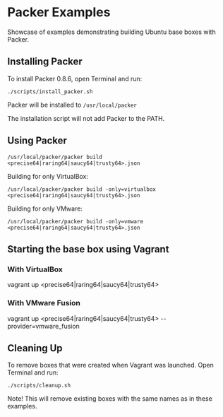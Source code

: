 # Packer Examples

Showcase of examples demonstrating building Ubuntu base boxes with Packer.

## Installing Packer

To install Packer 0.8.6, open Terminal and run:

```
./scripts/install_packer.sh
```

Packer will be installed to `/usr/local/packer`

The installation script will not add Packer to the PATH.

## Using Packer

```
/usr/local/packer/packer build <precise64|raring64|saucy64|trusty64>.json
```

Building for only VirtualBox:

```
/usr/local/packer/packer build -only=virtualbox <precise64|raring64|saucy64|trusty64>.json
```

Building for only VMware:

```
/usr/local/packer/packer build -only=vmware <precise64|raring64|saucy64|trusty64>.json
```

## Starting the base box using Vagrant

### With VirtualBox
vagrant up <precise64|raring64|saucy64|trusty64>

### With VMware Fusion
vagrant up <precise64|raring64|saucy64|trusty64> --provider=vmware_fusion

## Cleaning Up

To remove boxes that were created when Vagrant was launched. Open Terminal and run:

```
./scripts/cleanup.sh
```

Note! This will remove existing boxes with the same names as in these examples.
